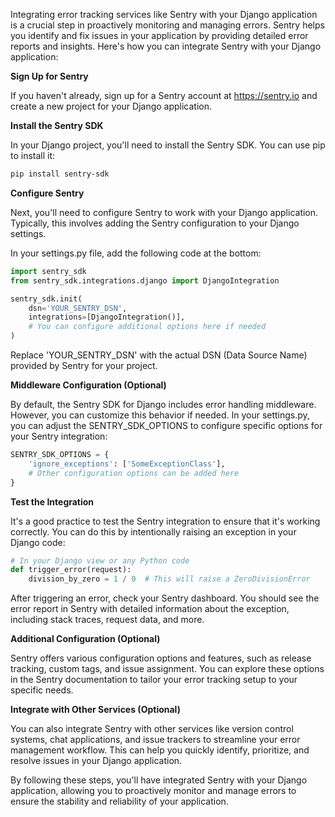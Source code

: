 Integrating error tracking services like Sentry with your Django application is a crucial step in proactively monitoring and managing errors. Sentry helps you identify and fix issues in your application by providing detailed error reports and insights. Here's how you can integrate Sentry with your Django application:

**Sign Up for Sentry**

If you haven't already, sign up for a Sentry account at https://sentry.io and create a new project for your Django application.

**Install the Sentry SDK**

In your Django project, you'll need to install the Sentry SDK. You can use pip to install it:

```bash
pip install sentry-sdk
```

**Configure Sentry**

Next, you'll need to configure Sentry to work with your Django application. Typically, this involves adding the Sentry configuration to your Django settings.

In your settings.py file, add the following code at the bottom:

```python
import sentry_sdk
from sentry_sdk.integrations.django import DjangoIntegration

sentry_sdk.init(
    dsn='YOUR_SENTRY_DSN',
    integrations=[DjangoIntegration()],
    # You can configure additional options here if needed
)
```

Replace 'YOUR_SENTRY_DSN' with the actual DSN (Data Source Name) provided by Sentry for your project.

**Middleware Configuration (Optional)**

By default, the Sentry SDK for Django includes error handling middleware. However, you can customize this behavior if needed. In your settings.py, you can adjust the SENTRY_SDK_OPTIONS to configure specific options for your Sentry integration:

```python
SENTRY_SDK_OPTIONS = {
    'ignore_exceptions': ['SomeExceptionClass'],
    # Other configuration options can be added here
}
```

**Test the Integration**

It's a good practice to test the Sentry integration to ensure that it's working correctly. You can do this by intentionally raising an exception in your Django code:

```python
# In your Django view or any Python code
def trigger_error(request):
    division_by_zero = 1 / 0  # This will raise a ZeroDivisionError
```

After triggering an error, check your Sentry dashboard. You should see the error report in Sentry with detailed information about the exception, including stack traces, request data, and more.

**Additional Configuration (Optional)**

Sentry offers various configuration options and features, such as release tracking, custom tags, and issue assignment. You can explore these options in the Sentry documentation to tailor your error tracking setup to your specific needs.

**Integrate with Other Services (Optional)**

You can also integrate Sentry with other services like version control systems, chat applications, and issue trackers to streamline your error management workflow. This can help you quickly identify, prioritize, and resolve issues in your Django application.

By following these steps, you'll have integrated Sentry with your Django application, allowing you to proactively monitor and manage errors to ensure the stability and reliability of your application.